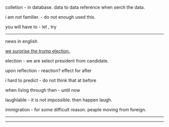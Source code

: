 

colletion - in database. data to data reference when serch the data. 

i am not familier. - do not enough used this.

you will have to - let , try

-----------------------

news in english

[we surprise the trump election.](http://www.telegraph.co.uk/men/thinking-man/why-were-we-surprised-upon-reflection-trumps-election-makes-perf/)

election - we are select president from candidate.

upon reflection - reaction? effect for after

i hard to predict - do not think that at before

when living through then - until now

laughlable - it is not impossible. then happen laugh.

immigration - for some difficult reason. peaple moving from foreign.


-----------------------










-----------------------

